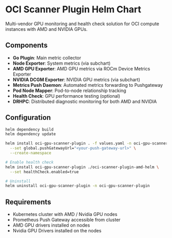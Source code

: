 # OCI Scanner Plugin Helm Chart

Multi-vendor GPU monitoring and health check solution for OCI compute instances with AMD and NVIDIA GPUs.

## Components

- **Go Plugin**: Main metric collector
- **Node Exporter**: System metrics (via subchart)
- **AMD GPU Exporter**: AMD GPU metrics via ROCm Device Metrics Exporter
- **NVIDIA DCGM Exporter**: NVIDIA GPU metrics (via subchart)
- **Metrics Push Daemon**: Automated metrics forwarding to Pushgateway
- **Pod Node Mapper**: Pod-to-node relationship tracking
- **Health Check**: GPU performance testing (optional)
- **DRHPC**: Distributed diagnostic monitoring for both AMD and NVIDIA

## Configuration

```bash
helm dependency build
helm dependency update 

helm install oci-gpu-scanner-plugin . -f values.yaml -n oci-gpu-scanner-plugin \
  --set global.pushGatewayUrl="<your-push-gateway-url>" \
  --create-namespace

# Enable health check
helm install oci-gpu-scanner-plugin ./oci-scanner-plugin-amd-helm \
  --set healthCheck.enabled=true

# Uninstall
helm uninstall oci-gpu-scanner-plugin -n oci-gpu-scanner-plugin
```

## Requirements

- Kubernetes cluster with AMD / Nvidia GPU nodes
- Prometheus Push Gateway accessible from cluster
- AMD GPU drivers installed on nodes
- Nvidia GPU Drivers installed on the nodes